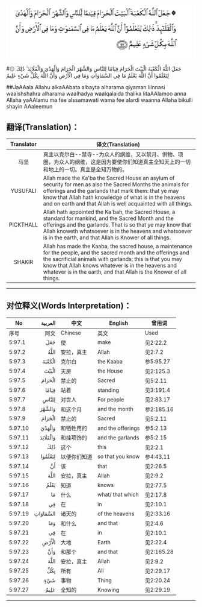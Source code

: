 ![005:097](images/005_097.gif)

#۞ جَعَلَ اللَّهُ الْكَعْبَةَ الْبَيْتَ الْحَرَامَ قِيَامًا لِلنَّاسِ وَالشَّهْرَ الْحَرَامَ وَالْهَدْيَ وَالْقَلَائِدَ ۚ ذَٰلِكَ لِتَعْلَمُوا أَنَّ اللَّهَ يَعْلَمُ مَا فِي السَّمَاوَاتِ وَمَا فِي الْأَرْضِ وَأَنَّ اللَّهَ بِكُلِّ شَيْءٍ عَلِيمٌ 

##JaAAala Allahu alkaAAbata albayta alharama qiyaman lilnnasi waalshshahra alharama waalhadya waalqalaida thalika litaAAlamoo anna Allaha yaAAlamu ma fee alssamawati wama fee alardi waanna Allaha bikulli shayin AAaleemun 

## 翻译(Translation)：

| Translator | 译文(Translation)                                            |
| :--------: | ------------------------------------------------------------ |
|    马坚    | 真主以克尔白--禁寺--为众人的纲维，又以禁月、供物、项圈，为众人的纲维，这是因为要使你们知道真主全知天上的一切和地上的一切。真主是全知万物的。 |
|  YUSUFALI  | Allah made the Ka'ba the Sacred House an asylum of security for men as also the Sacred Months the animals for offerings and the garlands that mark them: that ye may know that Allah hath knowledge of what is in the heavens and on earth and that Allah is well acquainted with all things. |
| PICKTHALL  | Allah hath appointed the Ka'bah, the Sacred House, a standard for mankind, and the Sacred Month and the offerings and the garlands. That is so that ye may know that Allah knoweth whatsoever is in the heavens and whatsoever is in the earth, and that Allah is Knower of all things. |
|   SHAKIR   | Allah has made the Kaaba, the sacred house, a maintenance for the people, and the sacred month and the offerings and the sacrificial animals with garlands; this is that you may know that Allah knows whatever is in the heavens and whatever is in the earth, and that Allah is the Knower of all things. |

---

## 对位释义(Words Interpretation)：

| No   | العربية | 中文    | English | 曾用词 |
| ---- | ------: | ------- | ------- | ------ |
| 序号 |    阿文 | Chinese | 英文    | Used   |
| 5:97.1  | جَعَلَ      | 使           | make              | 见2:22.2   |
| 5:97.2  | اللَّهُ     | 安拉，真主   | Allah             | 见2:7.2    |
| 5:97.3  | الْكَعْبَةَ   | 克尔白       | the Kaaba         | 参5:95.27  |
| 5:97.4  | الْبَيْتَ    | 天房         | the House         | 见2:125.3  |
| 5:97.5  | الْحَرَامَ   | 禁止的       | Sacred            | 见5:2.11   |
| 5:97.6  | قِيَامًا    | 站着         | standing          | 见3:191.4  |
| 5:97.7  | لِلنَّاسِ    | 对世人       | For people        | 见2:83.17  |
| 5:97.8  | وَالشَّهْرَ   | 和这个月     | and the month     | 参2:185.16 |
| 5:97.9  | الْحَرَامَ   | 禁止的       | Sacred            | 见5:2.11   |
| 5:97.10 | وَالْهَدْيَ   | 和牺牲用的   | and the offerings | 参5:2.13   |
| 5:97.11 | وَالْقَلَائِدَ | 和挂项饰的   | and the garlands  | 参5:2.15   |
| 5:97.12 | ذَٰلِكَ      | 这个         | this              | 见2:2.1    |
| 5:97.13 | لِتَعْلَمُوا  | 以便你们知道 | so that you know  | 参4:43.11  |
| 5:97.14 | أَنَّ       | 该           | that              | 见2:26.5   |
| 5:97.15 | اللَّهَ     | 安拉，真主   | Allah             | 见2:9.2    |
| 5:97.16 | يَعْلَمُ     | 知道         | knows             | 见2:77.5   |
| 5:97.17 | مَا       | 什么         | what/ that which  | 见2:17.8   |
| 5:97.18 | فِي       | 在           | in                | 见2:10.1   |
| 5:97.19 | السَّمَاوَاتِ | 诸天的       | of the heavens    | 见2:33.16  |
| 5:97.20 | وَمَا      | 和什么       | and that          | 见2:4.6    |
| 5:97.21 | فِي       | 在           | in                | 见2:10.1   |
| 5:97.22 | الْأَرْضِ    | 大地         | Earth             | 见2:22.4   |
| 5:97.23 | وَأَنَّ      | 和那个       | and that          | 见2:165.28 |
| 5:97.24 | اللَّهَ     | 安拉，真主   | Allah             | 见2:9.2    |
| 5:97.25 | بِكُلِّ      | 所有         | All               | 见2:29.17  |
| 5:97.26 | شَيْءٍ      | 事物         | Thing             | 见2:20.24  |
| 5:97.27 | عَلِيمٌ     | 全知的       | Knowing           | 见2:29.19  |

---
